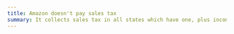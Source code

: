 ```yaml
---
title: Amazon doesn't pay sales tax
summary: It collects sales tax in all states which have one, plus income tax, property tax, payroll tax, *etc.*.
---
```

